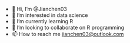 - 👋 Hi, I’m @Jianchen03
- 👀 I’m interested in data science
- 🌱 I’m currently learning R
- 💞️ I’m looking to collaborate on R programming
- 📫 How to reach me jianchen03@outlook.com


<!---
Jianchen03/Jianchen03 is a ✨ special ✨ repository because its `README.md` (this file) appears on your GitHub profile.
You can click the Preview link to take a look at your changes.
--->

